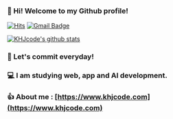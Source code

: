 ### 👋 Hi! Welcome to my Github profile!

[![Hits](https://hits.seeyoufarm.com/api/count/incr/badge.svg?url=https%3A%2F%2Fgithub.com%2Fkhjcode)](https://hits.seeyoufarm.com)
[![Gmail Badge](https://img.shields.io/badge/-Gmail-d14836?style=flat-square&logo=Gmail&logoColor=white&link=mailto:kbydeveloped4485@gmail.com)](mailto:kbydeveloped4485@gmail.com)

[![KHJcode's github stats](https://github-readme-stats.vercel.app/api?username=KHJcode&show_icons=true&hide_border=true)](https://github.com/KHJcode)


### 🌱 Let's commit everyday!
### 💻 I am studying web, app and AI development.

### 👍 About me : [https://www.khjcode.com](https://www.khjcode.com)
